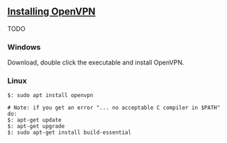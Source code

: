 ## [Installing OpenVPN](https://openvpn.net/community-resources/installing-openvpn/)

TODO

### Windows

Download, double click the executable and install OpenVPN.  

### Linux

```
$: sudo apt install openvpn

# Note: if you get an error "... no acceptable C compiler in $PATH" do:
$: apt-get update
$: apt-get upgrade
$: sudo apt-get install build-essential
```
